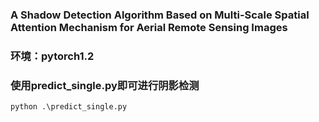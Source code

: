### A Shadow Detection Algorithm Based on Multi-Scale Spatial Attention Mechanism for Aerial Remote Sensing Images



### 环境：pytorch1.2



### 使用predict_single.py即可进行阴影检测

`python .\predict_single.py`